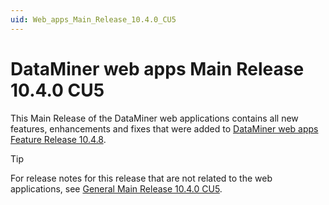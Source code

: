 ```yaml
---
uid: Web_apps_Main_Release_10.4.0_CU5
---
```


# DataMiner web apps Main Release 10.4.0 CU5

This Main Release of the DataMiner web applications contains all new features, enhancements and fixes that were added to [DataMiner web apps Feature Release 10.4.8](xref:Web_apps_Feature_Release_10.4.8).

> [!TIP]
> For release notes for this release that are not related to the web applications, see [General Main Release 10.4.0 CU5](xref:General_Main_Release_10.4.0_CU5).
